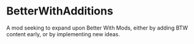 # BetterWithAdditions
A mod seeking to expand upon Better With Mods, either by adding BTW content early, or by implementing new ideas.

